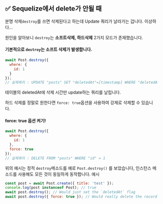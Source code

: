 ## ✅ Sequelize에서 delete가 안될 때 

분명 삭제`destroy`를 쓰면 삭제된다고 하는데 Update 쿼리가 날라가는 겁니다. 이상하다...

원인을 알아보니 `destroy`는 **소프트삭제, 하드삭제** 2가지 모드가 존재했습니다.



#### 기본적으로 `destroy`는 소프트 삭제가 발생합니다.

```js
await Post.destroy({
  where: {
    id: 1
  }
});
// 실제쿼리 : UPDATE "posts" SET "deletedAt"=[timestamp] WHERE "deletedAt" IS NULL AND "id" = 1
```

테이블의 deletedAt에 삭제 시간만 update하는 쿼리를 날립니다.

하드 삭제를 정말로 원한다면 `force: true`옵션을 사용하여 강제로 삭제할 수 있습니다.

#### force: true 옵션 켜기!

```js
await Post.destroy({
  where: {
    id: 1
  },
  force: true
});
// 실제쿼리 : DELETE FROM "posts" WHERE "id" = 1
```

위의 예시는 정적 `destroy`메소드를 예로 `Post.destroy()` 를 보았습니다, 인스턴스 메소드를 사용해도 모든 것이 동일하게 동작합니다.
예시
```js
const post = await Post.create({ title: 'test' });
console.log(post instanceof Post); // true
await post.destroy(); // Would just set the `deletedAt` flag
await post.destroy({ force: true }); // Would really delete the record
```

